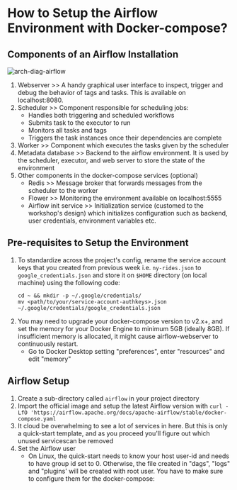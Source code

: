# How to Setup the Airflow Environment with Docker-compose?
## Components of an Airflow Installation
![arch-diag-airflow](https://user-images.githubusercontent.com/86598825/152673804-bdcb0b2b-7ffc-40ee-a215-822694057d02.png)
1. Webserver >> A handy graphical user interface to inspect, trigger and debug the behavior of tags and tasks. This is available on localhost:8080.
2. Scheduler >> Component responsible for scheduling jobs:
    - Handles both triggering and scheduled workflows
    - Submits task to the executor to run
    - Monitors all tasks and tags
    - Triggers the task instances once their dependencies are complete
3. Worker >> Component which executes the tasks given by the scheduler
4. Metadata database >> Backend to the airflow environment. It is used by the scheduler, executor, and web server to store the state of the environment
5. Other components in the docker-compose services (optional)
    - Redis >> Message broker that forwards messages from the scheduler to the worker
    - Flower >> Monitoring the environment available on localhost:5555
    - Airflow init service >> Initialization service (customed to the workshop's design) which initializes configuration such as backend, user credentials, environment variables etc.

## Pre-requisites to Setup the Environment
1. To standardize across the project's config, rename the service account keys that you created from previous week i.e. `ny-rides.json` to `google_credentials.json` and store it on `$HOME` directory (on local machine) using the following code:
      ```
      cd ~ && mkdir -p ~/.google/credentials/
      mv <path/to/your/service-account-authkeys>.json ~/.google/credentials/google_credentials.json
      ```
2. You may need to upgrade your docker-compose version to v2.x+, and set the memory for your Docker Engine to minimum 5GB (ideally 8GB). If insufficient memory is allocated, it might cause airflow-webserver to continuously restart.
    - Go to Docker Desktop setting "preferences", enter "resources" and edit "memory"

## Airflow Setup
1. Create a sub-directory called `airflow` in your project directory
2. Import the official image and setup the latest Airflow version with `curl -LfO 'https://airflow.apache.org/docs/apache-airflow/stable/docker-compose.yaml`
3. It cloud be overwhelming to see a lot of services in here. But this is only a quick-start template, and as you proceed you'll figure out which unused servicescan be removed
4. Set the Airflow user 
    - On Linux, the quick-start needs to know your host user-id and needs to have group id set to 0. Otherwise, the file created in "dags", "logs" and "plugins' will be created with root user. You have to make sure to configure them for the docker-compose:
